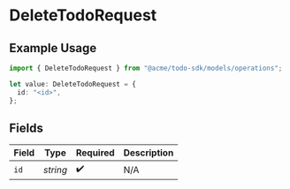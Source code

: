 # DeleteTodoRequest

## Example Usage

```typescript
import { DeleteTodoRequest } from "@acme/todo-sdk/models/operations";

let value: DeleteTodoRequest = {
  id: "<id>",
};
```

## Fields

| Field              | Type               | Required           | Description        |
| ------------------ | ------------------ | ------------------ | ------------------ |
| `id`               | *string*           | :heavy_check_mark: | N/A                |
